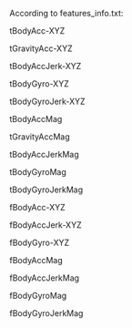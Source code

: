 According to features_info.txt:


tBodyAcc-XYZ


tGravityAcc-XYZ


tBodyAccJerk-XYZ


tBodyGyro-XYZ


tBodyGyroJerk-XYZ


tBodyAccMag


tGravityAccMag


tBodyAccJerkMag

tBodyGyroMag

tBodyGyroJerkMag

fBodyAcc-XYZ

fBodyAccJerk-XYZ

fBodyGyro-XYZ

fBodyAccMag

fBodyAccJerkMag

fBodyGyroMag


fBodyGyroJerkMag